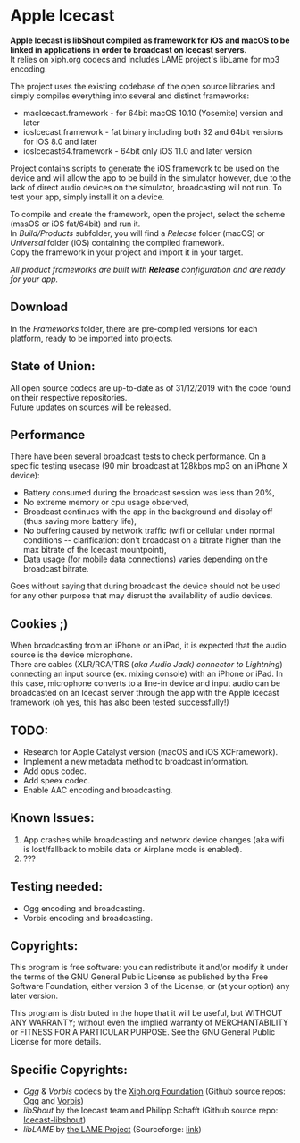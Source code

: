 # Apple Icecast

**Apple Icecast is libShout compiled as framework for iOS and macOS to be linked in applications in order to broadcast on Icecast servers.** </br>
It relies on xiph.org codecs and includes LAME project's libLame for mp3 encoding. 

The project uses the existing codebase of the open source libraries and simply compiles everything into several and distinct frameworks:
* macIcecast.framework - for 64bit macOS 10.10 (Yosemite) version and later
* iosIcecast.framework - fat binary including both 32 and 64bit versions for iOS 8.0 and later
* iosIcecast64.framework - 64bit only iOS 11.0 and later version

Project contains scripts to generate the iOS framework to be used on the device and will allow the app to be build in the simulator however, due to the lack of direct audio devices on the simulator, broadcasting will not run. To test your app, simply install it on a device.

To compile and create the framework, open the project, select the scheme (masOS or iOS fat/64bit) and run it. </br>
In *Build/Products* subfolder, you will find a *Release* folder (macOS) or *Universal* folder (iOS) containing the compiled framework.</br>
Copy the framework in your project and import it in your target.

_All product frameworks are built with **Release** configuration and are ready for your app._

## Download
In the *Frameworks* folder, there are pre-compiled versions for each platform, ready to be imported into projects.

## State of Union:
All open source codecs are up-to-date as of 31/12/2019 with the code found on their respective repositories.</br>
Future updates on sources will be released.

## Performance 
There have been several broadcast tests to check performance. On a specific testing usecase (90 min broadcast at 128kbps mp3 on an iPhone X device):
* Battery consumed during the broadcast session was less than 20%,
* No extreme memory or cpu usage observed,
* Broadcast continues with the app in the background and display off (thus saving more battery life),
* No buffering caused by network traffic (wifi or cellular under normal conditions -- clarification: don't broadcast on a bitrate higher than the max bitrate of the Icecast mountpoint),
* Data usage (for mobile data connections) varies depending on the broadcast bitrate.

Goes without saying that during broadcast the device should not be used for any other purpose that may disrupt the availability of audio devices.

## Cookies ;)
When broadcasting from an iPhone or an iPad, it is expected that the audio source is the device microphone.</br>
There are cables (XLR/RCA/TRS (_aka Audio Jack) connector to Lightning_) connecting an input source (ex. mixing console) with an iPhone or iPad. In this case, microphone converts to a line-in device and input audio can be broadcasted on an Icecast server through the app with the Apple Icecast framework (oh yes, this has also been tested successfully!)

## TODO:
* Research for Apple Catalyst version (macOS and iOS XCFramework).
* Implement a new metadata method to broadcast information.
* Add opus codec. 
* Add speex codec.
* Enable AAC encoding and broadcasting.

## Known Issues:
1. App crashes while broadcasting and network device changes (aka wifi is lost/fallback to mobile data or Airplane mode is enabled).
2. ???

## Testing needed: 
* Ogg encoding and broadcasting.
* Vorbis encoding and broadcasting.

## Copyrights:
This program is free software: you can redistribute it and/or modify it under the terms of the GNU General Public License as published by the Free Software Foundation, either version 3 of the License, or (at your option) any later version.

This program is distributed in the hope that it will be useful, but WITHOUT ANY WARRANTY; without even the implied warranty of MERCHANTABILITY or FITNESS FOR A PARTICULAR PURPOSE.  See the GNU General Public License for more details.

## Specific Copyrights:
* *Ogg* & *Vorbis* codecs by the [Xiph.org Foundation](http://www.xiph.org) (Github source repos: [Ogg](https://github.com/xiph/ogg) and [Vorbis](https://github.com/xiph/vorbis))
* *libShout* by the Icecast team and Philipp Schafft (Github source repo: [Icecast-libshout](https://github.com/xiph/Icecast-libshout))
* *libLAME* by [the LAME Project](https://lame.sourceforge.io) (Sourceforge: [link](https://sourceforge.net/projects/lame))